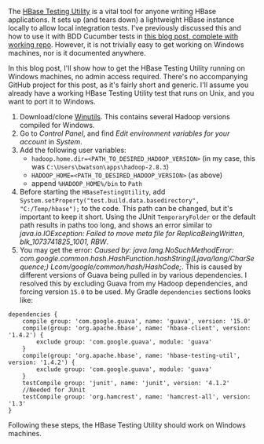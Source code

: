 The [HBase Testing Utility] is a vital tool for anyone writing HBase applications. It sets up (and tears down) a lightweight HBase instance locally to allow local integration tests. I've previously discussed this and how to use it with BDD Cucumber tests in [this blog post, complete with working repo]. However, it is not trivially easy to get working on Windows machines, nor is it documented anywhere.

In this blog post, I'll show how to get the HBase Testing Utility running on Windows machines, no admin access required. There's no accompanying GitHub project for this post, as it's fairly short and generic. I'll assume you already have a working HBase Testing Utility test that runs on Unix, and you want to port it to Windows.

1. Download/clone [Winutils]. This contains several Hadoop versions compiled for Windows.
2. Go to *Control Panel*, and find *Edit environment variables for your account* in *System*.
3. Add the following user variables:
   - `hadoop.home.dir=<PATH_TO_DESIRED_HADOOP_VERSION>` (in my case, this was `C:\Users\bwatson\apps\hadoop-2.8.3`)
   - `HADOOP_HOME=<PATH_TO_DESIRED_HADOOP_VERSION>` (as above)
   - append `%HADOOP_HOME%/bin` to `Path`
4. Before starting the `HBaseTestingUtility`, add `System.setProperty("test.build.data.basedirectory", "C:/Temp/hbase");` to the code. This path can be changed, but it's important to keep it short. Using the JUnit `TemporaryFolder` or the default path results in paths too long, and shows an error similar to *java.io.IOException: Failed to move meta file for ReplicaBeingWritten, blk_1073741825_1001, RBW*.
5. You may get the error: *Caused by: java.lang.NoSuchMethodError: 
com.google.common.hash.HashFunction.hashString(Ljava/lang/CharSequence;)
Lcom/google/common/hash/HashCode;*. This is caused by different versions of Guava being pulled in by various dependencies. I resolved this by excluding Guava from my Hadoop dependencies, and forcing version `15.0` to be used. My Gradle `dependencies` sections looks like:

```
dependencies {
    compile group: 'com.google.guava', name: 'guava', version: '15.0'
    compile(group: 'org.apache.hbase', name: 'hbase-client', version: '1.4.2') {
        exclude group: 'com.google.guava', module: 'guava'
    }
    compile(group: 'org.apache.hbase', name: 'hbase-testing-util', version: '1.4.2') {
        exclude group: 'com.google.guava', module: 'guava'
    }
    testCompile group: 'junit', name: 'junit', version: '4.1.2'
    //Needed for JUnit
    testCompile group: 'org.hamcrest', name: 'hamcrest-all', version: '1.3'
}
```

Following these steps, the HBase Testing Utility should work on Windows machines.

[Winutils]:https://github.com/steveloughran/winutils
[HBase Testing Utility]:https://hbase.apache.org/testapidocs/org/apache/hadoop/hbase/HBaseTestingUtility.html
[this blog post, complete with working repo]:http://www.hadoopathome.co.uk/Testing-Hbase-Applications-with-BDD-Integration-Tests/
